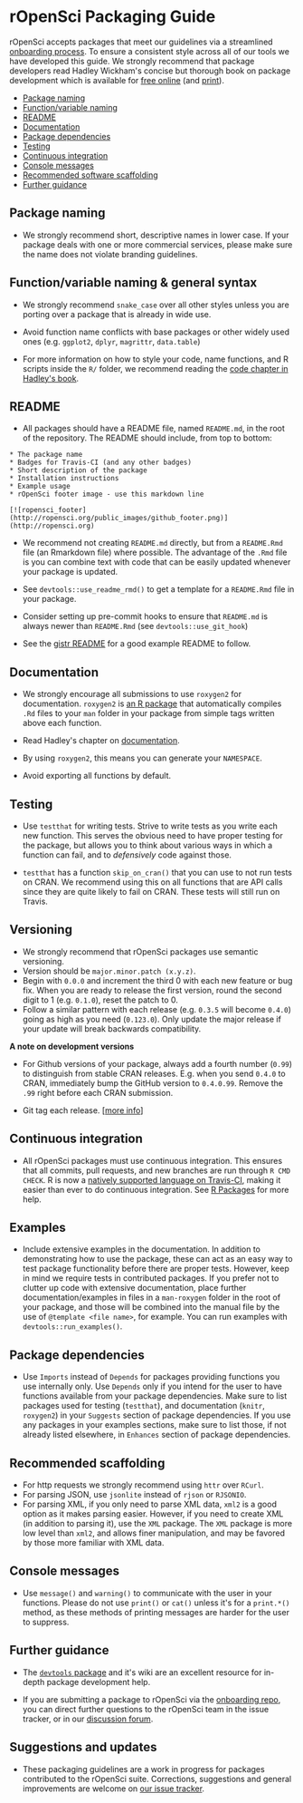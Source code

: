 # rOpenSci Packaging Guide

rOpenSci accepts packages that meet our guidelines via a streamlined [onboarding process](https://github.com/ropensci/onboarding). To ensure a consistent style across all of our tools we have developed this guide. We strongly recommend that package developers read Hadley Wickham's concise but thorough book on package development which is available for [free online](http://r-pkgs.had.co.nz/) (and [print](http://www.amazon.com/dp/1491910593/ref=cm_sw_su_dp?tag=r-pkgs-20)).

* [Package naming](#pkgnaming)
* [Function/variable naming](#funvar)
* [README](#rme)
* [Documentation](#docs)
* [Package dependencies](#deps)
* [Testing](#testing)
* [Continuous integration](#ci)
* [Console messages](#messages)
* [Recommended software scaffolding](#tools)
* [Further guidance](#further)

## <a href="#pkgnaming" name="pkgnaming"></a> Package naming

* We strongly recommend short, descriptive names in lower case. If your package deals with one or more commercial services, please make sure the name does not violate branding guidelines. 

## <a href="#funvar" name="funvar"></a> Function/variable naming & general syntax

* We strongly recommend `snake_case` over all other styles unless you are porting over a package that is already in wide use. 

* Avoid function name conflicts with base packages or other widely used ones (e.g. `ggplot2`, `dplyr`, `magrittr`, `data.table`)

* For more information on how to style your code, name functions, and R scripts inside the `R/` folder, we recommend reading the [code chapter in Hadley's book](http://r-pkgs.had.co.nz/r.html).

## <a href="#rme" name="rme"></a> README

* All packages should have a README file, named `README.md`, in the root of the repository. The README should include, from top to bottom:

```
* The package name
* Badges for Travis-CI (and any other badges)
* Short description of the package
* Installation instructions
* Example usage
* rOpenSci footer image - use this markdown line
```

```
[![ropensci_footer](http://ropensci.org/public_images/github_footer.png)](http://ropensci.org)
```

* We recommend not creating `README.md` directly, but from a `README.Rmd` file (an Rmarkdown file) where possible. The advantage of the `.Rmd` file is you can combine text with code that can be easily updated whenever your package is updated. 

* See `devtools::use_readme_rmd()` to get a template for a `README.Rmd` file in your package.

* Consider setting up pre-commit hooks to ensure that `README.md` is always newer than `README.Rmd` (see `devtools::use_git_hook`)

* See the [gistr README](https://github.com/ropensci/gistr#gistr) for a good example README to follow.


## <a href="#docs" name="docs"></a> Documentation

* We strongly encourage all submissions to use `roxygen2` for documentation.  `roxygen2` is [an R package](http://cran.r-project.org/web/packages/roxygen2/index.html) that automatically compiles `.Rd` files to your `man` folder in your package from simple tags written above each function.

* Read Hadley's chapter on [documentation](http://r-pkgs.had.co.nz/man.html).

* By using `roxygen2`, this means you can generate your `NAMESPACE`. 

* Avoid exporting all functions by default. 


## <a href="#testing" name="testing"></a> Testing

* Use `testthat` for writing tests. Strive to write tests as you write each new function. This serves the obvious need to have proper testing for the package, but allows you to think about various ways in which a function can fail, and to _defensively_ code against those.

* `testthat` has a function `skip_on_cran()` that you can use to not run tests on CRAN. We recommend using this on all functions that are API calls since they are quite likely to fail on CRAN. These tests will still run on Travis.


## <a href="#ver" name="ver"></a> Versioning

* We strongly recommend that rOpenSci packages use semantic versioning.
* Version should be `major.minor.patch (x.y.z)`.
* Begin with `0.0.0` and increment the third 0 with each new feature or bug fix. When you are ready to release the first version, round the second digit to 1 (e.g. `0.1.0`), reset the patch to 0.
* Follow a similar pattern with each release (e.g. `0.3.5` will become `0.4.0`) going as high as you need (`0.123.0`). Only update the major release if your update will break backwards compatibility.

__A note on development versions__

* For Github versions of your package, always add a fourth number (`0.99`) to distinguish from stable CRAN releases. E.g. when you send `0.4.0` to CRAN, immediately bump the GitHub version to `0.4.0.99`. Remove the `.99` right before each CRAN submission.

* Git tag each release. [[more info](http://marker.to/ZYd3kZ)] 

## <a href="#ci" name="ci"></a> Continuous integration

* All rOpenSci packages must use continuous integration. This ensures that all commits, pull requests, and new branches are run through `R CMD CHECK`. R is now a [natively supported language on Travis-CI](http://blog.travis-ci.com/2015-02-26-test-your-r-applications-on-travis-ci/), making it easier than ever to do continuous integration. See [R Packages](http://marker.to/NEr8Bd) for more help. 


## <a href="#egs" name="egs"></a> Examples

* Include extensive examples in the documentation. In addition to demonstrating how to use the package, these can act as an easy way to test package functionality before there are proper tests. However, keep in mind we require tests in contributed packages. If you prefer not to clutter up code with extensive documentation, place further documentation/examples in files in a `man-roxygen` folder in the root of your package, and those will be combined into the manual file by the use of `@template <file name>`, for example. You can run examples with `devtools::run_examples()`. 


## <a href="#deps" name="deps"></a> Package dependencies

* Use `Imports` instead of `Depends` for packages providing functions you use internally only. Use `Depends` only if you intend for the user to have functions available from your package dependencies. Make sure to list packages used for testing (`testthat`), and documentation (`knitr`, `roxygen2`) in your `Suggests` section of package dependencies. If you use any packages in your examples sections, make sure to list those, if not already listed elsewhere, in `Enhances` section of package dependencies. 


## <a href="#tools" name="tools"></a> Recommended scaffolding


* For http requests we strongly recommend using `httr` over `RCurl`. 
* For parsing JSON, use `jsonlite` instead of `rjson` or `RJSONIO`. 
* For parsing XML, if you only need to parse XML data, `xml2` is a good option as it makes parsing easier. However, if you need to create XML (in addition to parsing it), use the `XML` package. The `XML` package is more low level than `xml2`, and allows finer manipulation, and may be favored by those more familiar with XML data. 


## <a href="#messages" name="messages"></a> Console messages

* Use `message()` and `warning()` to communicate with the user in your functions. Please do not use `print()` or `cat()` unless it's for a `print.*()` method, as these methods of printing messages are harder for the user to suppress.


## <a href="#further" name="further"></a> Further guidance

* The [`devtools` package](https://github.com/hadley/devtools) and it's wiki are an excellent resource for in-depth package development help.

* If you are submitting a package to rOpenSci via the [onboarding repo](https://github.com/ropensci/onboarding), you can direct further questions to the rOpenSci team in the issue tracker, or in our [discussion forum](https://discuss.ropensci.org/).

## Suggestions and updates

* These packaging guidelines are a work in progress for packages contributed to the rOpenSci suite. Corrections, suggestions and general improvements are welcome on [our issue tracker](https://github.com/ropensci/packaging_guide/issues).
